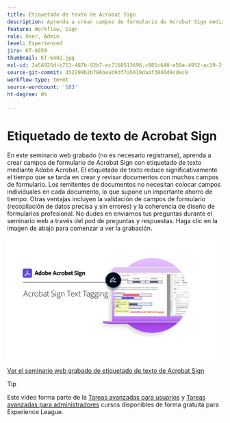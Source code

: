 ```yaml
---
title: Etiquetado de texto de Acrobat Sign
description: Aprenda a crear campos de formulario de Acrobat Sign mediante el etiquetado de texto con Adobe Acrobat
feature: Workflow, Sign
role: User, Admin
level: Experienced
jira: KT-6059
thumbnail: KT-6402.jpg
exl-id: 3a54925d-b713-487b-92b7-ec7160513696,c981c640-e50a-4952-ac39-2f90d6d0cf08
source-git-commit: 452299b2b786beab9df7a5019da4f3840d9cdec9
workflow-type: tm+mt
source-wordcount: '183'
ht-degree: 0%

---
```


# Etiquetado de texto de Acrobat Sign

En este seminario web grabado (no es necesario registrarse), aprenda a crear campos de formulario de Acrobat Sign con etiquetado de texto mediante Adobe Acrobat. El etiquetado de texto reduce significativamente el tiempo que se tarda en crear y revisar documentos con muchos campos de formulario. Los remitentes de documentos no necesitan colocar campos individuales en cada documento, lo que supone un importante ahorro de tiempo. Otras ventajas incluyen la validación de campos de formulario (recopilación de datos precisa y sin errores) y la coherencia de diseño de formularios profesional. No dudes en enviarnos tus preguntas durante el seminario web a través del pod de preguntas y respuestas. Haga clic en la imagen de abajo para comenzar a ver la grabación.

[![Sesión de inspección](../assets/Text-Tagging.png)](https://event.on24.com/wcc/r/2338276/415BE4603F60A61A546C0A91528B444F)

[Ver el seminario web grabado de etiquetado de texto de Acrobat Sign](https://event.on24.com/wcc/r/2338276/415BE4603F60A61A546C0A91528B444F)

>[!TIP]
>
>Este vídeo forma parte de la [Tareas avanzadas para usuarios](https://experienceleague.adobe.com/?recommended=Sign-U-1-2020.3) y [Tareas avanzadas para administradores](https://experienceleague.adobe.com/?recommended=Sign-A-1-2020.1) cursos disponibles de forma gratuita para Experience League.
